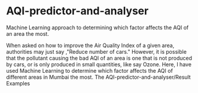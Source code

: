 # AQI-predictor-and-analyser
Machine Learning approach to determining which factor affects the AQI of an area the most.

When asked on how to improve the Air Quality Index of a given area, authorities may just say ,"Reduce number of cars." However, it is possible that the pollutant causing the bad AQI of an area is one that is not produced by cars, or is only produced in small quantities, like say Ozone. Here, I have used Machine Learning to determine which factor affects the AQI of different areas in Mumbai the most.
The AQI-predictor-and-analyser/Result Examples 

